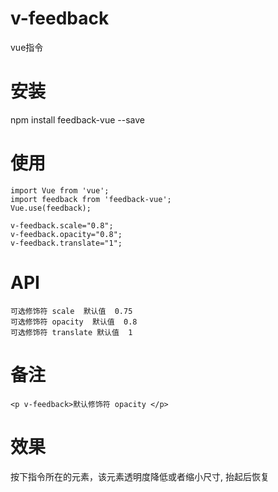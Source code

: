 # v-feedback
vue指令

# 安装
npm install feedback-vue --save

# 使用

```
import Vue from 'vue';
import feedback from 'feedback-vue';
Vue.use(feedback);

v-feedback.scale="0.8";
v-feedback.opacity="0.8";
v-feedback.translate="1";
```

# API
```
可选修饰符 scale  默认值  0.75
可选修饰符 opacity  默认值  0.8
可选修饰符 translate 默认值  1
```

# 备注
```
<p v-feedback>默认修饰符 opacity </p>
```

# 效果
按下指令所在的元素，该元素透明度降低或者缩小尺寸, 抬起后恢复

